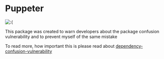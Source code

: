 # Puppeter

![:(](https://img.shields.io/npm/dt/puppeter)

This package was created to warn developers about the package confusion vulnerability and to prevent myself of the same mistake

To read more, how important this is please read about [dependency-confusion-vulnerability](https://medium.com/@alex.birsan/dependency-confusion-4a5d60fec610)
